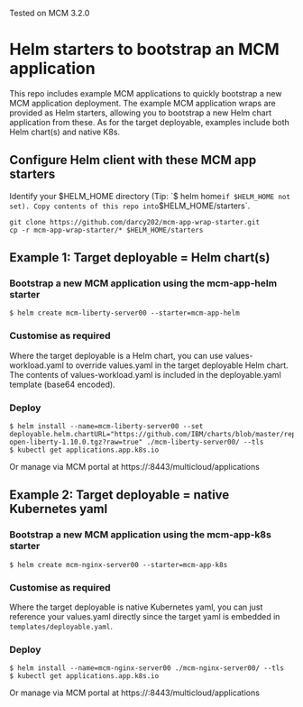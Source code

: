 Tested on MCM 3.2.0

# Helm starters to bootstrap an MCM application

This repo includes example MCM applications to quickly bootstrap a new MCM application deployment.
The example MCM application wraps are provided as Helm starters, allowing you to bootstrap a new Helm chart application from these.
As for the target deployable, examples include both Helm chart(s) and native K8s.



## Configure Helm client with these MCM app starters


Identify your $HELM_HOME directory (Tip: `$ helm home` if $HELM_HOME not set).
Copy contents of this repo into `$HELM_HOME/starters`.

```
git clone https://github.com/darcy202/mcm-app-wrap-starter.git
cp -r mcm-app-wrap-starter/* $HELM_HOME/starters
```

## Example 1: Target deployable = Helm chart(s)

### Bootstrap a new MCM application using the mcm-app-helm starter

```
$ helm create mcm-liberty-server00 --starter=mcm-app-helm
```

### Customise as required

Where the target deployable is a Helm chart, you can use values-workload.yaml to override values.yaml in the target deployable Helm chart. The contents of values-workload.yaml is included in the deployable.yaml template (base64 encoded).

### Deploy

```
$ helm install --name=mcm-liberty-server00 --set deployable.helm.chartURL="https://github.com/IBM/charts/blob/master/repo/stable/ibm-open-liberty-1.10.0.tgz?raw=true" ./mcm-liberty-server00/ --tls
$ kubectl get applications.app.k8s.io
```
Or manage via MCM portal at https://<master>:8443/multicloud/applications




## Example 2: Target deployable = native Kubernetes yaml

### Bootstrap a new MCM application using the mcm-app-k8s starter

```
$ helm create mcm-nginx-server00 --starter=mcm-app-k8s
```

### Customise as required

Where the target deployable is native Kubernetes yaml, you can just reference your values.yaml directly since the target yaml is embedded in `templates/deployable.yaml`.

### Deploy

```
$ helm install --name=mcm-nginx-server00 ./mcm-nginx-server00/ --tls
$ kubectl get applications.app.k8s.io
```
Or manage via MCM portal at https://<master>:8443/multicloud/applications